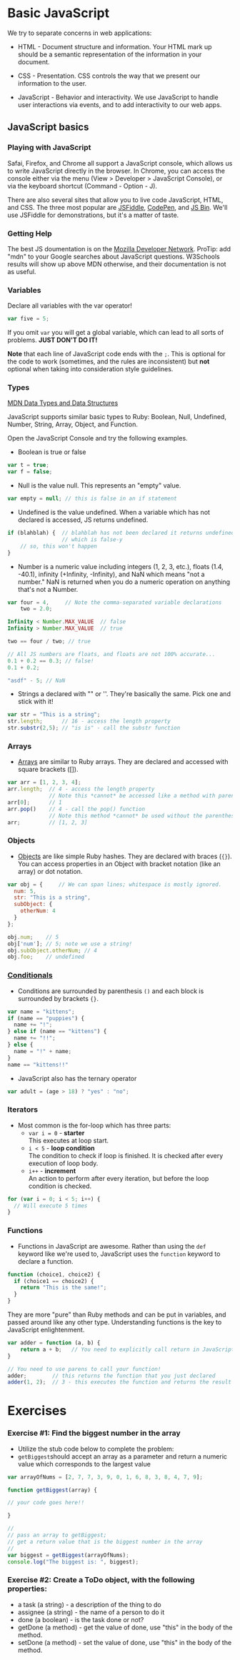 # Basic JavaScript

We try to separate concerns in web applications:

* HTML - Document structure and information. Your HTML mark up should
  be a semantic representation of the information in your document.

* CSS - Presentation. CSS controls the way that we present our
  information to the user.

* JavaScript - Behavior and interactivity. We use JavaScript to handle
  user interactions via events, and to add interactivity to our web
  apps.

## JavaScript basics

### Playing with JavaScript

Safai, Firefox, and Chrome all support a JavaScript console, which
allows us to write JavaScript directly in the browser. In Chrome, you
can access the console either via the menu (View > Developer >
JavaScript Console), or via the keyboard shortcut (Command - Option - J).

There are also several sites that allow you to live code JavaScript,
HTML, and CSS. The three most popular are [JSFiddle](//jsfiddle.net),
[CodePen](//codepen.io), and [JS Bin](//jsbin.com). We'll use
JSFiddle for demonstrations, but it's a matter of taste.

### Getting Help

The best JS doumentation is on the
[Mozilla Developer Network](https://developer.mozilla.org). ProTip:
add "mdn" to your Google searches about JavaScript
questions. W3Schools results will show up above MDN otherwise, and
their documentation is not as useful.

### Variables

Declare all variables with the var operator!

```javascript
var five = 5;
```

If you omit ```var``` you will get a global variable, which can lead
to all sorts of problems. __JUST DON'T DO IT!__

**Note** that each line of JavaScript code ends with the `;`.
This is optional for the code to work (sometimes, and the rules are inconsistent) but **not** optional when taking into consideration style guidelines.

### Types

[MDN Data Types and Data Structures](https://developer.mozilla.org/en-US/docs/Web/JavaScript/Data_structures)

JavaScript supports similar basic types to Ruby: Boolean, Null,
Undefined, Number, String, Array, Object, and Function.

Open the JavaScript Console and try the following examples.

* Boolean is true or false

```javascript
var t = true;
var f = false;
```

* Null is the value null. This represents an "empty" value.

```javascript
var empty = null; // this is false in an if statement
```

* Undefined is the value undefined. When a variable which has not
  declared is accessed, JS returns undefined.

```javascript
if (blahblah) {  // blahblah has not been declared it returns undefined
                 // which is false-y
    // so, this won't happen
}
```

* Number is a numeric value including integers (1, 2, 3, etc.), floats
  (1.4, -40.1), infinity (+Infinity, -Infinity), and NaN which means
  "not a number." NaN is returned when you do a numeric operation on
  anything that's not a Number.

```javascript
var four = 4,     // Note the comma-separated variable declarations
    two = 2.0;

Infinity < Number.MAX_VALUE  // false
Infinity > Number.MAX_VALUE  // true

two == four / two; // true

// All JS numbers are floats, and floats are not 100% accurate...
0.1 + 0.2 == 0.3; // false!
0.1 + 0.2;

"asdf" - 5; // NaN
```

* Strings a declared with "" or ''. They're basically the
  same. Pick one and stick with it!

```javascript
var str = "This is a string";
str.length;      // 16 - access the length property
str.substr(2,5); // "is is" - call the substr function
```

### Arrays
* [Arrays](https://developer.mozilla.org/en-US/docs/Web/JavaScript/Reference/Global_Objects/Array) are similar to Ruby arrays. They are declared and accessed
  with square brackets ([]).

```javascript
var arr = [1, 2, 3, 4];
arr.length;  // 4 - access the length property
             // Note this *cannot* be accessed like a method with parenthesis
arr[0];      // 1
arr.pop()    // 4 - call the pop() function
             // Note this method *cannot* be used without the parenthesis
arr;         // [1, 2, 3]
```

### Objects
* [Objects](https://developer.mozilla.org/en-US/docs/Web/JavaScript/Reference/Global_Objects/Object) are like simple Ruby hashes. They are declared with braces
  (`{}`). You can access properties in an Object with bracket notation
  (like an array) or dot notation.

```javascript
var obj = {     // We can span lines; whitespace is mostly ignored.
  num: 5,
  str: "This is a string",
  subObject: {
    otherNum: 4
  }
};

obj.num;    // 5
obj['num']; // 5; note we use a string!
obj.subObject.otherNum; // 4
obj.foo;    // undefined

```

### [Conditionals](https://developer.mozilla.org/en-US/docs/Web/JavaScript/Reference/Statements/if...else)
* Conditions are surrounded by parenthesis `()` and each block is surrounded by brackets `{}`.
```javascript
var name = "kittens";
if (name == "puppies") {
  name += "!";
} else if (name == "kittens") {
  name += "!!";
} else {
  name = "!" + name;
}
name == "kittens!!"
```

* JavaScript also has the ternary operator
```javascript
var adult = (age > 18) ? "yes" : "no";
```

### Iterators
- Most common is the for-loop which has three parts:
  - `var i = 0` - **starter**  
    This executes at loop start.
  - `i < 5` - **loop condition**  
    The condition to check if loop is finished. It is checked after every execution of loop body.
  - `i++` - **increment**  
    An action to perform after every iteration, but before the loop condition is checked.


```javascript
for (var i = 0; i < 5; i++) {
  // Will execute 5 times
}
```

### Functions
* Functions in JavaScript are awesome. Rather than using the `def` keyword like we're used to, JavaScript uses the `function` keyword to declare a function.

```javascript
function (choice1, choice2) {
  if (choice1 == choice2) {
    return "This is the same!";
  }
}
```

They are more "pure" than Ruby
  methods and can be put in variables, and passed around like any
  other type. Understanding functions is the key to JavaScript
  enlightenment.

```javascript
var adder = function (a, b) {
    return a + b;   // You need to explicitly call return in JavaScript
}

// You need to use parens to call your function!
adder;        // this returns the function that you just declared
adder(1, 2);  // 3 - this executes the function and returns the result
```

# Exercises

### Exercise #1: Find the biggest number in the array

- Utilize the stub code below to complete the problem:
 - `getBiggest`should accept an array as a parameter and return a numeric value which corresponds to the largest value

```javascript
var arrayOfNums = [2, 7, 7, 3, 9, 0, 1, 6, 8, 3, 8, 4, 7, 9];

function getBiggest(array) {

// your code goes here!!

}

//
// pass an array to getBiggest;
// get a return value that is the biggest number in the array
//
var biggest = getBiggest(arrayOfNums);
console.log("The biggest is: ", biggest);
```

### Exercise #2: Create a ToDo object, with the following properties:

- a task (a string) - a description of the thing to do
- assignee (a string) - the name of a person to do it
- done (a boolean) - is the task done or not?
- getDone (a method) - get the value of done, use "this" in the body of the method.
- setDone (a method) - set the value of done, use "this" in the body of the method.

